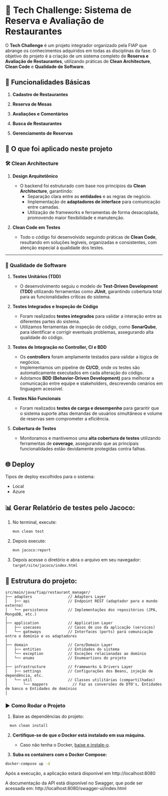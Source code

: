 # 🍴 Tech Challenge: Sistema de Reserva e Avaliação de Restaurantes

O **Tech Challenge** é um projeto integrador organizado pela FIAP que abrange os conhecimentos adquiridos em todas as disciplinas da fase. 
O objetivo do projeto é a criação de um sistema completo de **Reserva e Avaliação de Restaurantes**, utilizando práticas de **Clean Architecture**, **Clean Code** e **Qualidade de Software**.

## 📝 Funcionalidades Básicas

1. **Cadastro de Restaurantes**  

2. **Reserva de Mesas**  

3. **Avaliações e Comentários**  

4. **Busca de Restaurantes**  

5. **Gerenciamento de Reservas**  

## 🎯 O que foi aplicado neste projeto

### 🛠️ Clean Architecture

1. **Design Arquitetônico**  
   - O backend foi estruturado com base nos princípios da **Clean Architecture**, garantindo:  
     - Separação clara entre as **entidades** e as regras de negócio.  
     - Implementação de **adaptadores de interface** para comunicação entre camadas.  
     - Utilização de frameworks e ferramentas de forma desacoplada, promovendo maior flexibilidade e manutenção.

2. **Clean Code em Testes**  
   - Todo o código foi desenvolvido seguindo práticas de **Clean Code**, resultando em soluções legíveis, organizadas e consistentes, com atenção especial à qualidade dos testes.

---

### 🧪 Qualidade de Software

1. **Testes Unitários (TDD)**  
   - O desenvolvimento seguiu o modelo de **Test-Driven Development (TDD)** utilizando ferramentas como **JUnit**, garantindo cobertura total para as funcionalidades críticas do sistema.

2. **Testes Integrados e Inspeção de Código**  
   - Foram realizados **testes integrados** para validar a interação entre as diferentes partes do sistema.  
   - Utilizamos ferramentas de inspeção de código, como **SonarQube**, para identificar e corrigir eventuais problemas, assegurando alta qualidade do código.

3. **Testes de Integração no Controller, CI e BDD**  
   - Os **controllers** foram amplamente testados para validar a lógica de negócios.  
   - Implementamos um pipeline de **CI/CD**, onde os testes são automaticamente executados em cada alteração do código.  
   - Adotamos **BDD (Behavior-Driven Development)** para melhorar a comunicação entre equipe e stakeholders, descrevendo cenários em linguagem acessível.

4. **Testes Não Funcionais**  
   - Foram realizados **testes de carga e desempenho** para garantir que o sistema suporte altas demandas de usuários simultâneos e volume de reservas sem comprometer a eficiência.

5. **Cobertura de Testes**  
   - Monitoramos e mantivemos uma **alta cobertura de testes** utilizando ferramentas de **coverage**, assegurando que as principais funcionalidades estão devidamente protegidas contra falhas.

## 🌐 Deploy

Tipos de deploy escolhidos para o sistema:  
- Local  
- Azure

## 📊 Gerar Relatório de testes pelo Jacoco:

1. No terminal, execute:  
   ```bash
   mvn clean test

2. Depois execute:  
   ```bash
   mvn jacoco:report

3. Depois acesse o diretório e abra o arquivo em seu navegador:
   `target/site/jacoco/index.html`
   
## 📂 Estrutura do projeto:
```
src/main/java/fiap/restaurant_manager/
├── adapters                // Adapters Layer
│   ├── api                 // Endpoint REST (adaptador para o mundo externo)
│   └── persistence         // Implementações dos repositórios (JPA, MongoDB, etc.)
│
├── application             // Application Layer
│   ├── usecases            // Casos de uso da aplicação (services)
│   └── gateways            // Interfaces (ports) para comunicação entre o domínio e os adaptadores
│
├── domain                  // Core/Domain Layer
│   ├── entities            // Entidades do sistema
│   └── exception           // Exceções relacionadas ao domínio
│   └── enums               // Enumeartions do projeto
│
├── infrastructure          // Frameworks & Drivers Layer
│   ├── settings            // Configurações dos Beans, injeção de dependência, etc.
│   └── util                // Classes utilitárias (compartilhadas)
│   	└── mappers           // Faz as conversões de DTO's, Entidades de banco e Entidades de domínios
│
```

### ▶️ Como Rodar o Projeto

1. Baixe as dependências do projeto: 
 ```bash
   mvn clean install
```

2. **Certifique-se de que o Docker está instalado em sua máquina.**
   - Caso não tenha o Docker, [baixe e instale-o](https://www.docker.com/get-started).

3. **Suba os containers com o Docker Compose:**

```bash
docker-compose up -d
```

Após a execução, a aplicação estará disponível em http://localhost:8080

A documentação da API está disponível no Swagger, que pode ser acessada em: http://localhost:8080/swagger-ui/index.html
